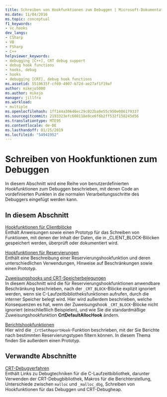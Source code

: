 ```yaml
---
title: Schreiben von Hookfunktionen zum Debuggen | Microsoft-Dokumentation
ms.date: 11/04/2016
ms.topic: conceptual
f1_keywords:
- vc.hooks
dev_langs:
- CSharp
- VB
- FSharp
- C++
helpviewer_keywords:
- debugging [C++], CRT debug support
- debug hook functions
- hooks, debug
- hooks
- debugging [CRT], debug hook functions
ms.assetid: 5510635f-cf69-4907-b72d-ae27af1f19af
author: mikejo5000
ms.author: mikejo
manager: jillfra
ms.workload:
- multiple
ms.openlocfilehash: 1ff144a30646ec29c022ba8e55c950e086179337
ms.sourcegitcommit: 2193323efc608118e0ce6f6b2ff532f158245d56
ms.translationtype: MTE95
ms.contentlocale: de-DE
ms.lasthandoff: 01/25/2019
ms.locfileid: "54941952"
---
```

# <a name="debug-hook-function-writing"></a>Schreiben von Hookfunktionen zum Debuggen
In diesem Abschnitt wird eine Reihe von benutzerdefinierten Hookfunktionen zum Debuggen beschrieben, mit denen Code an vordefinierten Punkten in die normalen Verarbeitungsschritte des Debuggers eingefügt werden kann.  
  
## <a name="in-this-section"></a>In diesem Abschnitt  
 [Hookfunktionen für Clientblöcke](../debugger/client-block-hook-functions.md)  
 Enthält Anweisungen sowie einen Prototyp für das Schreiben von Funktionen, mit denen der Inhalt der Daten, die in _CLIENT_BLOCK-Blöcken gespeichert werden, überprüft oder dokumentiert wird.  
  
 [Hookfunktionen für Reservierungen](../debugger/allocation-hook-functions.md)  
 Enthält eine Beschreibung einer Reservierungshookfunktion und deren unterschiedlichen Verwendungen, Hinweise auf Beschränkungen sowie einen Prototyp.  
  
 [Zuweisungshooks und CRT-Speicherbelegungen](../debugger/allocation-hooks-and-c-run-time-memory-allocations.md)  
 In diesem Abschnitt wird die für Reservierungshookfunktionen anwendbare Beschränkung beschrieben, nach der `_CRT_BLOCK`-Blöcke explizit ignoriert werden, wenn sie C-Laufzeitbibliotheksfunktionen aufrufen, durch die interner Speicher belegt wird. Hier wird außerdem beschrieben, welche Konsequenzen es hat, wenn der Zuweisungshook `_CRT_BLOCK`-Blöcke nicht ignoriert (einschließlich Beispielen), und wie Sie die standardmäßige Zuweisungshookfunktion **CrtDefaultAllocHook** ändern.  
  
 [Berichtshookfunktionen](../debugger/report-hook-functions.md)  
 Hier wird die `_CrtSetReportHook`-Funktion beschrieben, mit der Sie Berichte nach bestimmten Reservierungstypen filtern können. In diesem Thema finden Sie außerdem einen Prototyp.  
  
## <a name="related-sections"></a>Verwandte Abschnitte  
 [CRT-Debugverfahren](../debugger/crt-debugging-techniques.md)  
 Enthält Links zu Debugtechniken für die C-Laufzeitbibliothek, darunter Verwenden der CRT-Debugbibliothek, Makros für die Berichterstellung, Unterschiede zwischen `malloc` und `_malloc_dbg`, Schreiben von Hookfunktionen für das Debuggen und CRT-Debugheap.